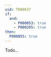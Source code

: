 ```yaml
---
uid: T000637
if:
  and:
    - P000053: true
    - P000205: true
then:
  P000055: true
---
```


Todo...
